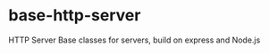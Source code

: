 base-http-server
================

HTTP Server Base classes for servers, build on express and Node.js
